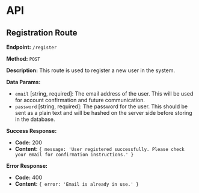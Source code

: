 # API

## Registration Route

**Endpoint:** `/register`

**Method:** `POST`

**Description:** This route is used to register a new user in the system.

**Data Params:**

- `email` [string, required]: The email address of the user. This will be used for account confirmation and future communication.
- `password` [string, required]: The password for the user. This should be sent as a plain text and will be hashed on the server side before storing in the database.

**Success Response:**

- **Code:** 200
- **Content:** `{ message: 'User registered successfully. Please check your email for confirmation instructions.' }`

**Error Response:**

- **Code:** 400
- **Content:** `{ error: 'Email is already in use.' }`
